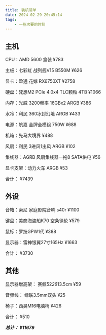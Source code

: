 ```yaml
---
title: 装机清单
date: 2024-02-29 20:45:14
tags: 
    - 一些次要的时刻
---
```


## 主机

CPU：AMD 5600 盒装 ¥783

主板：七彩虹 战列舰V15 B550M ¥626

显卡：盈通 花嫁 RX6750XT ¥2758

硬盘：梵想M2 PCIe 4.0x4 TLC颗粒 4TB ¥1066

内存：光威 3200频率 16GBx2 ARGB ¥386

水冷：利民 360冰封幻境 ARGB ¥433

电源：航嘉 金牌全模组 750W ¥688

机箱：先马大境界 ¥488

风扇：利民 3进风1出风 ARGB ¥102

集线器：AGRB 风扇集线器一拖8 SATA供电 ¥56

显卡支架：动力火车 ARGB ¥53

合计： ¥7439

## 外设

音箱：索尼 家庭影院音响 s40r ¥1100

键盘：美商海盗船K70 空条徐伦 ¥579

鼠标：罗技GPW1代 ¥388

显示器：雷神银翼27寸165Hz ¥1663

合计： ¥3730

## 其他

显示器增高架： 赛鲸52*26*13.5cm ¥59

音频线： 绿联3.5mm双头 ¥25

椅子：西昊M16电脑椅 ¥426

合计： ¥510

***总计： ¥11679***